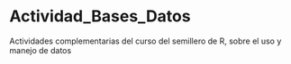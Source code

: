 # Actividad_Bases_Datos
Actividades complementarias del curso del semillero de R, sobre el uso y manejo de datos 
